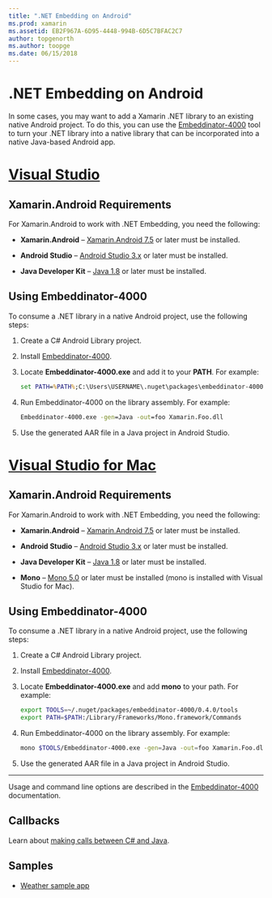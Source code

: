 ```yaml
---
title: ".NET Embedding on Android"
ms.prod: xamarin
ms.assetid: EB2F967A-6D95-4448-994B-6D5C7BFAC2C7
author: topgenorth
ms.author: toopge
ms.date: 06/15/2018
---
```


# .NET Embedding on Android

In some cases, you may want to add a Xamarin .NET library to an
existing native Android project. To do this, you can use the
[Embeddinator-4000](https://www.nuget.org/packages/Embeddinator-4000/)
tool to turn your .NET library into a native library that can be
incorporated into a native Java-based Android app.

# [Visual Studio](#tab/vswin)

## Xamarin.Android Requirements

For Xamarin.Android to work with .NET Embedding, you need the following:

-   **Xamarin.Android** &ndash;
    [Xamarin.Android 7.5](https://www.visualstudio.com/xamarin/)
    or later must be installed.

-   **Android Studio** &ndash;
    [Android Studio 3.x](https://developer.android.com/studio/) or
    later must be installed.

-   **Java Developer Kit** &ndash;
    [Java 1.8](http://www.oracle.com/technetwork/java/javase/downloads/jdk8-downloads-2133151.html)
    or later must be installed.


## Using Embeddinator-4000

To consume a .NET library in a native Android project, use the
following steps:

1.  Create a C# Android Library project.

2.  Install [Embeddinator-4000](https://www.nuget.org/packages/Embeddinator-4000/).

3.  Locate **Embeddinator-4000.exe** and add it to your **PATH**. For example:

    ```cmd
    set PATH=%PATH%;C:\Users\USERNAME\.nuget\packages\embeddinator-4000\0.4.0\tools
    ```

4.  Run Embeddinator-4000 on the library assembly. For example:

    ```cmd
    Embeddinator-4000.exe -gen=Java -out=foo Xamarin.Foo.dll
    ```

5.  Use the generated AAR file in a Java project in Android Studio.


# [Visual Studio for Mac](#tab/vsmac)

## Xamarin.Android Requirements

For Xamarin.Android to work with .NET Embedding, you need the following:

-   **Xamarin.Android** &ndash;
    [Xamarin.Android 7.5](https://www.visualstudio.com/xamarin/)
    or later must be installed.

-   **Android Studio** &ndash;
    [Android Studio 3.x](https://developer.android.com/studio/) or
    later must be installed.

-   **Java Developer Kit** &ndash;
    [Java 1.8](http://www.oracle.com/technetwork/java/javase/downloads/jdk8-downloads-2133151.html)
    or later must be installed.

-   **Mono** &ndash;
    [Mono 5.0](http://www.mono-project.com/download/) or later must be
    installed (mono is installed with Visual Studio for Mac).


## Using Embeddinator-4000

To consume a .NET library in a native Android project, use the following steps:

1.  Create a C# Android Library project.

2.  Install [Embeddinator-4000](https://www.nuget.org/packages/Embeddinator-4000/).

3.  Locate **Embeddinator-4000.exe** and add **mono** to your path. For example:

    ```bash
    export TOOLS=~/.nuget/packages/embeddinator-4000/0.4.0/tools
    export PATH=$PATH:/Library/Frameworks/Mono.framework/Commands
    ```

4.  Run Embeddinator-4000 on the library assembly. For example:

    ```bash
    mono $TOOLS/Embeddinator-4000.exe -gen=Java -out=foo Xamarin.Foo.dll
    ```

5.  Use the generated AAR file in a Java project in Android Studio.

-----

Usage and command line options are described in the
[Embeddinator-4000](https://github.com/mono/Embeddinator-4000/blob/master/Usage.md#java--c)
documentation.


## Callbacks

Learn about [making calls between C# and Java](callbacks.md).

## Samples

* [Weather sample app](https://github.com/jamesmontemagno/embeddinator-weather)

